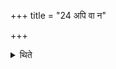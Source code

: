 +++
title = "24 अपि वा न"

+++

<details><summary>थिते</summary>

24. Or (there may be) no altar.
</details>
